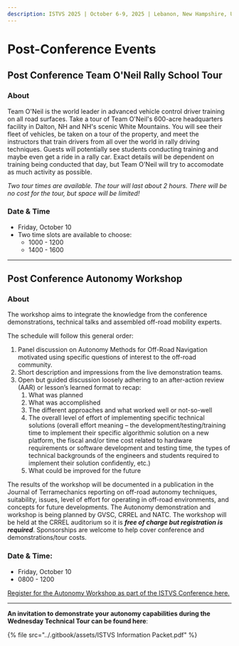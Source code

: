 ```yaml
---
description: ISTVS 2025 | October 6-9, 2025 | Lebanon, New Hampshire, USA
---
```


# Post-Conference Events

## Post Conference Team O'Neil Rally School Tour

### About

Team O'Neil is the world leader in advanced vehicle control driver training on all road surfaces. Take a tour of Team O'Neil's 600-acre headquarters facility in Dalton, NH and NH's scenic White Mountains. You will see their fleet of vehicles, be taken on a tour of the property, and meet the instructors that train drivers from all over the world in rally driving techniques. Guests will potentially see students conducting training and maybe even get a ride in a rally car. Exact details will be dependent on training being conducted that day, but Team O'Neil will try to accomodate as much activity as possible.

_Two tour times are available. The tour will last about 2 hours. There will be no cost for the tour, but space will be limited!_

### Date & Time

* Friday, October 10
* Two time slots are available to choose:
  * 1000 - 1200
  * 1400 - 1600&#x20;

***

## Post Conference Autonomy Workshop&#x20;

### About

The workshop aims to integrate the knowledge from the conference demonstrations, technical talks and assembled off-road mobility experts.



The schedule will follow this general order:

1. Panel discussion on Autonomy Methods for Off-Road Navigation motivated using specific questions of interest to the off-road community.
2. Short description and impressions from the live demonstration teams.
3. Open but guided discussion loosely adhering to an after-action review (AAR) or lesson’s learned format to recap:
   1. What was planned
   2. What was accomplished
   3. The different approaches and what worked well or not-so-well
   4. The overall level of effort of implementing specific technical solutions (overall effort meaning – the development/testing/training time to implement their specific algorithmic solution on a new platform, the fiscal and/or time cost related to hardware requirements or software development and testing time, the types of technical backgrounds of the engineers and students required to implement their solution confidently, etc.)
   5. What could be improved for the future



The results of the workshop will be documented in a publication in the Journal of Terramechanics reporting on off-road autonomy techniques, suitability, issues, level of effort for operating in off-road environments, and concepts for future developments. The Autonomy demonstration and workshop is being planned by GVSC, CRREL and NATC. The workshop will be held at the CRREL auditorium so it is _**free of charge but registration is required**_. Sponsorships are welcome to help cover conference and demonstrations/tour costs.

### Date & Time:&#x20;

* Friday, October 10
* 0800 - 1200

[Register for the Autonomy Workshop as part of the ISTVS Conference here.](../registration.md)

***

**An invitation to demonstrate your autonomy capabilities during the Wednesday Technical Tour can be found here**:

{% file src="../.gitbook/assets/ISTVS Information Packet.pdf" %}
